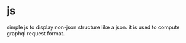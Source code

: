 # js
simple js to display non-json structure like a json.
it is used to compute graphql request format.
